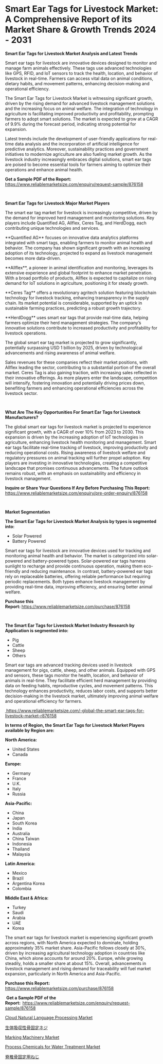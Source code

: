 <p><h1>Smart Ear Tags for Livestock Market: A Comprehensive Report of its Market Share & Growth Trends 2024 - 2031</h1></p><p><strong>Smart Ear Tags for Livestock Market Analysis and Latest Trends</strong></p>
<p><p>Smart ear tags for livestock are innovative devices designed to monitor and manage farm animals effectively. These tags use advanced technologies like GPS, RFID, and IoT sensors to track the health, location, and behavior of livestock in real-time. Farmers can access vital data on animal conditions, dietary habits, and movement patterns, enhancing decision-making and operational efficiency.</p><p>The Smart Ear Tags for Livestock Market is witnessing significant growth, driven by the rising demand for advanced livestock management solutions and the increasing focus on animal welfare. The integration of technology in agriculture is facilitating improved productivity and profitability, prompting farmers to adopt smart solutions. The market is expected to grow at a CAGR of 9.9% during the forecast period, indicating strong potential for expansion.</p><p>Latest trends include the development of user-friendly applications for real-time data analysis and the incorporation of artificial intelligence for predictive analytics. Moreover, sustainability practices and government initiatives to modernize agriculture are also fueling market growth. As the livestock industry increasingly embraces digital solutions, smart ear tags are poised to become essential tools for farmers aiming to optimize their operations and enhance animal health.</p></p>
<p><strong>Get a Sample PDF of the Report:&nbsp;</strong> <a href="https://www.reliablemarketsize.com/enquiry/request-sample/876158">https://www.reliablemarketsize.com/enquiry/request-sample/876158</a></p>
<p>&nbsp;</p>
<p><strong>Smart Ear Tags for Livestock Major Market Players</strong></p>
<p><p>The smart ear tag market for livestock is increasingly competitive, driven by the demand for improved herd management and monitoring solutions. Key players include Quantified AG, Allflex, Ceres Tag, and HerdDogg, each contributing unique technologies and services.</p><p>**Quantified AG** focuses on innovative data analytics platforms integrated with smart tags, enabling farmers to monitor animal health and behavior. The company has shown significant growth with an increasing adoption of its technology, projected to expand as livestock management becomes more data-driven.</p><p>**Allflex**, a pioneer in animal identification and monitoring, leverages its extensive experience and global footprint to enhance market penetration. With a broad portfolio of products, Allflex is expected to capitalize on rising demand for IoT solutions in agriculture, positioning it for steady growth.</p><p>**Ceres Tag** offers a revolutionary agritech solution featuring blockchain technology for livestock tracking, enhancing transparency in the supply chain. Its market potential is considerable, supported by an uptick in sustainable farming practices, predicting a robust growth trajectory.</p><p>**HerdDogg** uses smart ear tags that provide real-time data, helping farmers optimize their herd management strategies. The company’s innovative solutions contribute to increased productivity and profitability for livestock operations.</p><p>The global smart ear tag market is projected to grow significantly, potentially surpassing USD 1 billion by 2025, driven by technological advancements and rising awareness of animal welfare.</p><p>Sales revenues for these companies reflect their market positions, with Allflex leading the sector, contributing to a substantial portion of the overall market. Ceres Tag is also gaining traction, with increasing sales reflected in their innovative offerings. As more players enter the landscape, competition will intensify, fostering innovation and potentially driving prices down, benefiting farmers and enhancing operational efficiencies across the livestock sector.</p></p>
<p>&nbsp;</p>
<p><strong>What Are The Key Opportunities For Smart Ear Tags for Livestock Manufacturers?</strong></p>
<p><p>The global smart ear tags for livestock market is projected to experience significant growth, with a CAGR of over 10% from 2023 to 2030. This expansion is driven by the increasing adoption of IoT technologies in agriculture, enhancing livestock health monitoring and management. Smart ear tags facilitate real-time tracking of livestock, improving productivity and reducing operational costs. Rising awareness of livestock welfare and regulatory pressures on animal tracking will further propel adoption. Key players are investing in innovative technologies, creating a competitive landscape that promises continuous advancements. The future outlook remains robust, with an emphasis on sustainability and efficiency in livestock management.</p></p>
<p><strong>Inquire or Share Your Questions If Any Before Purchasing This Report:</strong> <a href="https://www.reliablemarketsize.com/enquiry/pre-order-enquiry/876158">https://www.reliablemarketsize.com/enquiry/pre-order-enquiry/876158</a></p>
<p>&nbsp;</p>
<p><strong>Market Segmentation</strong></p>
<p><strong>The Smart Ear Tags for Livestock Market Analysis by types is segmented into:</strong></p>
<p><ul><li>Solar Powered</li><li>Battery Powered</li></ul></p>
<p><p>Smart ear tags for livestock are innovative devices used for tracking and monitoring animal health and behavior. The market is categorized into solar-powered and battery-powered types. Solar-powered ear tags harness sunlight to recharge and provide continuous operation, making them eco-friendly and reducing maintenance. In contrast, battery-powered ear tags rely on replaceable batteries, offering reliable performance but requiring periodic replacements. Both types enhance livestock management by providing real-time data, improving efficiency, and ensuring better animal welfare.</p></p>
<p><strong>Purchase this Report:&nbsp;</strong><a href="https://www.reliablemarketsize.com/purchase/876158">https://www.reliablemarketsize.com/purchase/876158</a></p>
<p>&nbsp;</p>
<p><strong>The Smart Ear Tags for Livestock Market Industry Research by Application is segmented into:</strong></p>
<p><ul><li>Pig</li><li>Cattle</li><li>Sheep</li><li>Others</li></ul></p>
<p><p>Smart ear tags are advanced tracking devices used in livestock management for pigs, cattle, sheep, and other animals. Equipped with GPS and sensors, these tags monitor the health, location, and behavior of animals in real-time. They facilitate efficient herd management by providing data on feeding habits, reproductive cycles, and movement patterns. This technology enhances productivity, reduces labor costs, and supports better decision-making in the livestock market, ultimately improving animal welfare and operational efficiency for farmers.</p></p>
<p><a href="https://www.reliablemarketsize.com/-global-the-smart-ear-tags-for-livestock-market-r876158">&nbsp;https://www.reliablemarketsize.com/-global-the-smart-ear-tags-for-livestock-market-r876158</a></p>
<p><strong>In terms of Region, the Smart Ear Tags for Livestock Market Players available by Region are:</strong></p>
<p>
    <p> <strong> North America: </strong>
        <ul>
            <li>United States</li>
            <li>Canada</li>
        </ul>
        </p> 
    <p> <strong> Europe: </strong>
        <ul>
            <li>Germany</li>
            <li>France</li>
            <li>U.K.</li>
            <li>Italy</li>
            <li>Russia</li>
        </ul>
        </p> 
    <p> <strong> Asia-Pacific: </strong>
        <ul>
            <li>China</li>
            <li>Japan</li>
            <li>South Korea</li>
            <li>India</li>
            <li>Australia</li>
            <li>China Taiwan</li>
            <li>Indonesia</li>
            <li>Thailand</li>
            <li>Malaysia</li>
        </ul>
        </p> 
    <p> <strong> Latin America: </strong>
        <ul>
            <li>Mexico</li>
            <li>Brazil</li>
            <li>Argentina Korea</li>
            <li>Colombia</li>
        </ul>
        </p> 
    <p> <strong> Middle East & Africa: </strong>
        <ul>
            <li>Turkey</li>
            <li>Saudi</li>
            <li>Arabia</li>
            <li>UAE</li>
            <li>Korea</li>
        </ul>
    </p>
    </p>
<p><p>The smart ear tags for livestock market is experiencing significant growth across regions, with North America expected to dominate, holding approximately 35% market share. Asia-Pacific follows closely at 30%, driven by increasing agricultural technology adoption in countries like China, which alone accounts for around 20%. Europe, while growing steadily, holds a smaller share at about 15%. Overall, advancements in livestock management and rising demand for traceability will fuel market expansion, particularly in North America and Asia-Pacific.</p></p>
<p><strong>Purchase this Report: </strong><a href="https://www.reliablemarketsize.com/purchase/876158">https://www.reliablemarketsize.com/purchase/876158</a></p>
<p>&nbsp;<strong>Get a Sample PDF of the Report:&nbsp;&nbsp;</strong><a href="https://www.reliablemarketsize.com/enquiry/request-sample/876158">https://www.reliablemarketsize.com/enquiry/request-sample/876158</a></p>
<p><strong></strong></p>
<p><p><a href="https://www.linkedin.com/pulse/cloud-natural-language-processing-market-industry-landscape-l4kze?trackingId=75zkN0yBQE%2BHYq5Ld5ubnQ%3D%3D">Cloud Natural Language Processing Market</a></p><p><a href="https://medium.com/@harper17bmoles/bioabsorbable-bone-fixation-screws-8eeeb24a68a9">生体吸収性骨固定ネジ</a></p><p><a href="https://www.linkedin.com/pulse/insights-marking-machinery-market-size-which-expanding-hyjse?trackingId=ALJ7G8mASy6gWZuNp6I4Pw%3D%3D">Marking Machinery Market</a></p><p><a href="https://issuu.com/reportprime-2/docs/process-chemicals-for-water-treatme_86148ff988b0e9">Process Chemicals for Water Treatment Market</a></p><p><a href="https://medium.com/@harper17bmoles/spinal-bone-fixation-screws-market-%E3%81%AE%E3%82%B0%E3%83%AD%E3%83%BC%E3%83%90%E3%83%AB%E5%B8%82%E5%A0%B4%E6%A6%82%E8%A6%81%E3%81%AF-%E4%B8%96%E7%95%8C%E3%81%8A%E3%82%88%E3%81%B3%E4%B8%BB%E8%A6%81%E5%B8%82%E5%A0%B4%E3%81%AB%E3%81%8A%E3%81%91%E3%82%8B%E6%A5%AD%E7%95%8C%E3%81%AB%E5%BD%B1%E9%9F%BF%E3%82%92%E4%B8%8E%E3%81%88%E3%82%8B%E4%B8%BB%E8%A6%81%E3%81%AA%E3%83%88%E3%83%AC%E3%83%B3%E3%83%89%E3%81%AB%E3%81%A4%E3%81%84%E3%81%A6-%E7%8B%AC%E8%87%AA%E3%81%AE%E8%A6%96%E7%82%B9%E3%82%92%E6%8F%90%E4%BE%9B%E3%81%97%E3%81%BE%E3%81%99-473ebbfd0468">脊椎骨固定用ねじ</a></p></p>